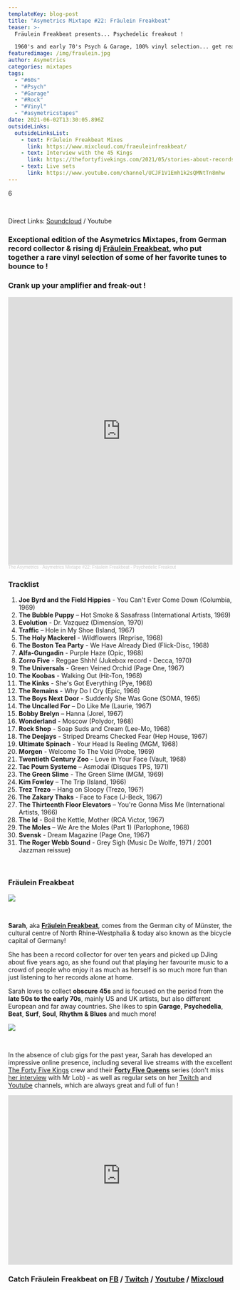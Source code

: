 ```yaml
---
templateKey: blog-post
title: "Asymetrics Mixtape #22: Fräulein Freakbeat"
teaser: >-
  Fräulein Freakbeat presents... Psychedelic freakout !

  1960's and early 70's Psych & Garage, 100% vinyl selection... get ready for a mad ride !
featuredimage: /img/fraulein.jpg
author: Asymetrics
categories: mixtapes
tags:
  - "#60s"
  - "#Psych"
  - "#Garage"
  - "#Rock"
  - "#Vinyl"
  - "#asymetricstapes"
date: 2021-06-02T13:30:05.896Z
outsideLinks:
  outsideLinksList:
    - text: Fräulein Freakbeat Mixes
      link: https://www.mixcloud.com/fraeuleinfreakbeat/
    - text: Interview with the 45 Kings
      link: https://thefortyfivekings.com/2021/05/stories-about-records-fraulein-freakbeat/
    - text: Live sets
      link: https://www.youtube.com/channel/UCJF1V1Emh1k2sQMNtTn8mhw
---
```

6

<br>

Direct Links: [Soundcloud](https://soundcloud.com/the-asymetrics/asymetrics-mixtape-22-fraulein-freakbeat-psychedelic-freakout) / Youtube

### Exceptional edition of the Asymetrics Mixtapes, from German record collector & rising dj **[Fräulein Freakbeat](https://www.facebook.com/FraeuleinFreakbeat/)**, who put together a rare vinyl selection of some of her favorite tunes to bounce to !

### Crank up your amplifier and freak-out !

<iframe width="100%" height="600" scrolling="no" frameborder="no" allow="autoplay" src="https://w.soundcloud.com/player/?url=https%3A//api.soundcloud.com/tracks/1059600613&color=%23ff5500&auto_play=false&hide_related=false&show_comments=true&show_user=true&show_reposts=false&show_teaser=true&visual=true"></iframe><div style="font-size: 10px; color: #cccccc;line-break: anywhere;word-break: normal;overflow: hidden;white-space: nowrap;text-overflow: ellipsis; font-family: Interstate,Lucida Grande,Lucida Sans Unicode,Lucida Sans,Garuda,Verdana,Tahoma,sans-serif;font-weight: 100;"><a href="https://soundcloud.com/the-asymetrics" title="The Asymetrics" target="_blank" style="color: #cccccc; text-decoration: none;">The Asymetrics</a> · <a href="https://soundcloud.com/the-asymetrics/asymetrics-mixtape-22-fraulein-freakbeat-psychedelic-freakout" title="Asymetrics Mixtape #22: Fräulein Freakbeat - Psychedelic Freakout" target="_blank" style="color: #cccccc; text-decoration: none;">Asymetrics Mixtape #22: Fräulein Freakbeat - Psychedelic Freakout</a></div>

### Tracklist

1. **Joe Byrd and the Field Hippies** - You Can't Ever Come Down (Columbia, 1969)
2. **The Bubble Puppy** ‎– Hot Smoke & Sasafrass (International Artists, 1969)
3. **Evolution** - Dr. Vazquez (Dimensíon, 1970)
4. **Traffic** ‎– Hole in My Shoe (Island, 1967)
5. **The Holy Mackerel** - Wildflowers (Reprise, 1968)
6. **The Boston Tea Party** - We Have Already Died (Flick-Disc, 1968)
7. **Alfa-Gungadin** - Purple Haze (Opic, 1968)
8. **Zorro Five** - Reggae Shhh! (Jukebox record - Decca, 1970)
9. **The Universals** - Green Veined Orchid (Page One, 1967)
10. **The Koobas** - Walking Out (Hit-Ton, 1968)
11. **The Kinks** - She's Got Everything (Pye, 1968)
12. **The Remains** - Why Do I Cry (Epic, 1966)
13. **The Boys Next Door** - Suddenly She Was Gone (SOMA, 1965)
14. **The Uncalled For** ‎– Do Like Me (Laurie, 1967)
15. **Bobby Brelyn** ‎– Hanna (Jorel, 1967)
16. **Wonderland** - Moscow (Polydor, 1968)
17. **Rock Shop** - Soap Suds and Cream (Lee-Mo, 1968)
18. **The Deejays** - Striped Dreams Checked Fear (Hep House, 1967)
19. **Ultimate Spinach** - Your Head Is Reeling (MGM, 1968)
20. **Morgen** - Welcome To The Void (Probe, 1969)
21. **Twentieth Century Zoo** - Love in Your Face (Vault, 1968)
22. **Tac Poum Systeme** ‎– Asmodaï (Disques TPS, 1971)
23. **The Green Slime** - The Green Slime (MGM, 1969)
24. **Kim Fowley** ‎– The Trip (Island, 1966)
25. **Trez Trezo** ‎– Hang on Sloopy (Trezo, 196?)
26. **The Zakary Thaks** - Face to Face (J-Beck, 1967)
27. **The Thirteenth Floor Elevators** ‎– You're Gonna Miss Me (International Artists, 1966)
28. **The Id** - Boil the Kettle, Mother (RCA Victor, 1967)
29. **The Moles** ‎– We Are the Moles (Part 1) (Parlophone, 1968)
30. **Svensk** - Dream Magazine (Page One, 1967)
31. **The Roger Webb Sound** - Grey Sigh (Music De Wolfe, 1971 / 2001 Jazzman reissue)

<br>

### Fräulein Freakbeat

![](/img/theasymetrics_fraulein_freakbeat_1.jpg)

<br>

**Sarah**, aka **[Fräulein Freakbeat](https://www.mixcloud.com/fraeuleinfreakbeat/)**, comes from the German city of Münster,  the cultural centre of North Rhine-Westphalia & today also known as the bicycle capital of Germany!

 She has been a record collector for over ten years  and picked up DJing about five years ago, as she found out that playing her favourite music to a crowd of people who enjoy it as much as herself is so much more fun than just listening to her records alone at home. 

Sarah loves to collect **obscure 45s** and is focused on the period from the **late 50s to the early 70s**, mainly US and UK artists, but also different European and far away countries. She likes to spin **Garage**, **Psychedelia**, **Beat**, **Surf**, **Soul**, **Rhythm & Blues** and much more!

![](/img/theasymetrics_fraulein_freakbeat_selection.jpg)

<br>

In the absence of club gigs for the past year, Sarah has developed an impressive online presence, including several live streams with the excellent [The Forty Five Kings](https://thefortyfivekings.com/) crew and their **[Forty Five Queens](https://thefortyfivekings.com/category/features/45-queens-features/)** series (don't miss [her interview](https://thefortyfivekings.com/2021/05/stories-about-records-fraulein-freakbeat/?fbclid=IwAR2ZriatUHBEUkK_eT11RASkmorMS3IeAN4s_sF4jV-dWxTRQkQ9xqsDZ70) with Mr Lob) - as well as regular sets on her [](https://www.youtube.com/channel/UCJF1V1Emh1k2sQMNtTn8mhw)[Twitch](https://www.twitch.tv/fraeuleinfreakbeat) and [Youtube](https://www.youtube.com/channel/UCJF1V1Emh1k2sQMNtTn8mhw) channels, which are always great and full of fun !

<iframe width="100%" height="380" src="https://www.youtube-nocookie.com/embed/RzFJXJ_dCZQ" title="YouTube video player" frameborder="0" allow="accelerometer; autoplay; clipboard-write; encrypted-media; gyroscope; picture-in-picture" allowfullscreen></iframe>

<br>

### Catch Fräulein Freakbeat on [FB](https://www.facebook.com/FraeuleinFreakbeat/) / [Twitch](https://www.twitch.tv/fraeuleinfreakbeat) / [Youtube](https://www.youtube.com/channel/UCJF1V1Emh1k2sQMNtTn8mhw) / [Mixcloud](https://www.mixcloud.com/fraeuleinfreakbeat/)